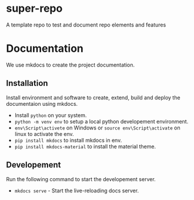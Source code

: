 # super-repo
A template repo to test and document repo elements and features


# Documentation
We use mkdocs to create the project documentation. 

## Installation

Install environment and software to create, extend, build and deploy the
documentaion using mkdocs.

* Install `python` on your system.
* `python -m venv env` to setup a local python developement environment.
* `env\Script\activete` on Windows or `source env\Script\activate` on linux
  to activate the env.
* `pip install mkdocs` to install mkdocs in env.
* `pip install mkdocs-material` to install the material theme.

## Developement

Run the following command to start the developement server.

* `mkdocs serve` - Start the live-reloading docs server.